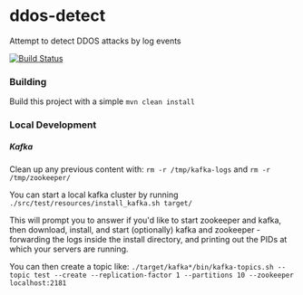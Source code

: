 # ddos-detect
Attempt to detect DDOS attacks by log events

[![Build Status](https://travis-ci.org/seanstory/ddos-detect.svg?branch=master)](https://travis-ci.org/seanstory/ddos-detect)

### Building
Build this project with a simple `mvn clean install`

### Local Development

##### Kafka

Clean up any previous content with:  `rm -r /tmp/kafka-logs` and `rm -r /tmp/zookeeper/`

You can start a local kafka cluster by running `./src/test/resources/install_kafka.sh target/`

This will prompt you to answer if you'd like to start zookeeper and kafka, then download, install,
and start (optionally) kafka and zookeeper - forwarding the logs inside the install directory, and 
printing out the PIDs at which your servers are running.

You can then create a topic like: `./target/kafka*/bin/kafka-topics.sh --topic test --create --replication-factor 1 --partitions 10 --zookeeper localhost:2181`